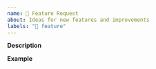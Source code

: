 ```yaml
---
name: 🚀 Feature Request
about: Ideas for new features and improvements
labels: "🚀 feature"
---
```


**Description**  
<!-- A clear and concise description of the new feature. -->

**Example**  
<!-- A simple example of the new feature in action (include PHP code, YAML config, etc.)
     If the new feature changes an existing feature, include a simple before/after comparison. -->
